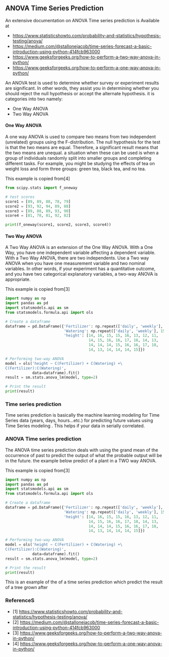 ## ANOVA Time Series Prediction

An extensive documentation on ANOVA Time series prediction is Available at
*  <https://www.statisticshowto.com/probability-and-statistics/hypothesis-testing/anova/>
*  <https://medium.com/@stallonejacob/time-series-forecast-a-basic-introduction-using-python-414fcb963000>
*  <https://www.geeksforgeeks.org/how-to-perform-a-two-way-anova-in-python/>
*  <https://www.geeksforgeeks.org/how-to-perform-a-one-way-anova-in-python/>

An ANOVA test is used to determine whether survey or 
experiment results are significant. In other words, they 
assist you in determining whether you should reject the 
null hypothesis or accept the alternate hypothesis. it 
is categories into two namely:

* One Way ANOVA
* Two Way ANOVA


#### One Way ANOVA 

A one way ANOVA is used to compare two means from two 
independent (unrelated) groups using the F-distribution. 
The null hypothesis for the test is that the two means are 
equal. Therefore, a significant result means that the two 
means are unequal. a situation when these can be used is when 
a group of individuals randomly split into smaller groups and 
completing different tasks. For example, you might be studying 
the effects of tea on weight loss and form three groups: green tea, 
black tea, and no tea.

This example is copied from[4]
``` python
from scipy.stats import f_oneway

# test scores
score1 = [89, 89, 88, 78, 79]
score2 = [93, 92, 94, 89, 88]
score3 = [89, 88, 89, 93, 90]
score4 = [81, 78, 81, 92, 82]

print(f_oneway(score1, score2, score3, score4))
```

#### Two Way ANOVA

A Two Way ANOVA is an extension of the One Way ANOVA. With a 
One Way, you have one independent variable affecting a dependent 
variable. With a Two Way ANOVA, there are two independents. Use a 
Two way ANOVA when you have one measurement variable  and two nominal 
variables. In other words, if your experiment has a quantitative outcome, 
and you have two categorical explanatory variables, a two-way ANOVA is
appropriate.

This example is copied from[3]
``` python
import numpy as np
import pandas as pd
import statsmodels.api as sm
from statsmodels.formula.api import ols

# Create a dataframe
dataframe = pd.DataFrame({'Fertilizer': np.repeat(['daily', 'weekly'], 15),
                          'Watering': np.repeat(['daily', 'weekly'], 15),
                          'height': [14, 16, 15, 15, 16, 13, 12, 11,
                                     14, 15, 16, 16, 17, 18, 14, 13,
                                     14, 14, 14, 15, 16, 16, 17, 18,
                                     14, 13, 14, 14, 14, 15]})

# Performing two-way ANOVA
model = ols('height ~ C(Fertilizer) + C(Watering) +\
C(Fertilizer):C(Watering)',
            data=dataframe).fit()
result = sm.stats.anova_lm(model, type=2)

# Print the result
print(result)
```

### Time series prediction
Time series prediction is basically the machine learning 
modeling for Time Series data (years, days, hours…etc.)
for predicting future values using Time Series modeling .
This helps if your data in serially correlated.


### ANOVA Time series prediction

The ANOVA time series prediction deals with using the grand 
mean of the occurrence of past to predict the output of what 
the probable output will be in the future. the example below 
predict of a plant in a TWO way ANOVA.

This example is copied from[3]
``` python
import numpy as np
import pandas as pd
import statsmodels.api as sm
from statsmodels.formula.api import ols

# Create a dataframe
dataframe = pd.DataFrame({'Fertilizer': np.repeat(['daily', 'weekly'], 15),
                          'Watering': np.repeat(['daily', 'weekly'], 15),
                          'height': [14, 16, 15, 15, 16, 13, 12, 11,
                                     14, 15, 16, 16, 17, 18, 14, 13,
                                     14, 14, 14, 15, 16, 16, 17, 18,
                                     14, 13, 14, 14, 14, 15]})

# Performing two-way ANOVA
model = ols('height ~ C(Fertilizer) + C(Watering) +\
C(Fertilizer):C(Watering)',
            data=dataframe).fit()
result = sm.stats.anova_lm(model, type=2)

# Print the result
print(result)
```

This is an example of the of a time series prediction which
predict the result of a tree grown after


### ReferenceS

* [1] <https://www.statisticshowto.com/probability-and-statistics/hypothesis-testing/anova/>
* [2] <https://medium.com/@stallonejacob/time-series-forecast-a-basic-introduction-using-python-414fcb963000>
* [3] <https://www.geeksforgeeks.org/how-to-perform-a-two-way-anova-in-python/>
* [4] <https://www.geeksforgeeks.org/how-to-perform-a-one-way-anova-in-python/>